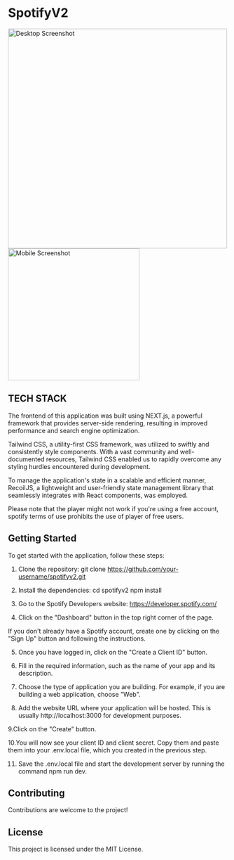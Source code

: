 # SpotifyV2

<!-- Add screenshots of the application here -->
<img src="https://imgur.com/oulPGq5.png" alt="Desktop Screenshot" width="500"> <img src="https://imgur.com/ogwKVYP.png" alt="Mobile Screenshot" width="300">


## TECH STACK

The frontend of this application was built using NEXT.js, a powerful framework that provides server-side rendering, resulting in improved performance and search engine optimization.

Tailwind CSS, a utility-first CSS framework, was utilized to swiftly and consistently style components. With a vast community and well-documented resources, Tailwind CSS enabled us to rapidly overcome any styling hurdles encountered during development.

To manage the application's state in a scalable and efficient manner, RecoilJS, a lightweight and user-friendly state management library that seamlessly integrates with React components, was employed.

Please note that the player might not work if you're using a free account, spotify terms of use prohibits the use of player of free users.

## Getting Started

To get started with the application, follow these steps:

1. Clone the repository:
git clone https://github.com/your-username/spotifyv2.git


2. Install the dependencies:
cd spotifyv2
npm install


3. Go to the Spotify Developers website: https://developer.spotify.com/

4. Click on the "Dashboard" button in the top right corner of the page.

If you don't already have a Spotify account, create one by clicking on the "Sign Up" button and following the instructions.

5. Once you have logged in, click on the "Create a Client ID" button.

6. Fill in the required information, such as the name of your app and its description.

7. Choose the type of application you are building. For example, if you are building a web application, choose "Web".

8. Add the website URL where your application will be hosted. This is usually http://localhost:3000 for development purposes.

9.Click on the "Create" button.

10.You will now see your client ID and client secret. Copy them and paste them into your .env.local file, which you created in the previous step.

11. Save the .env.local file and start the development server by running the command npm run dev.

## Contributing

Contributions are welcome to the project!

## License

This project is licensed under the MIT License.
